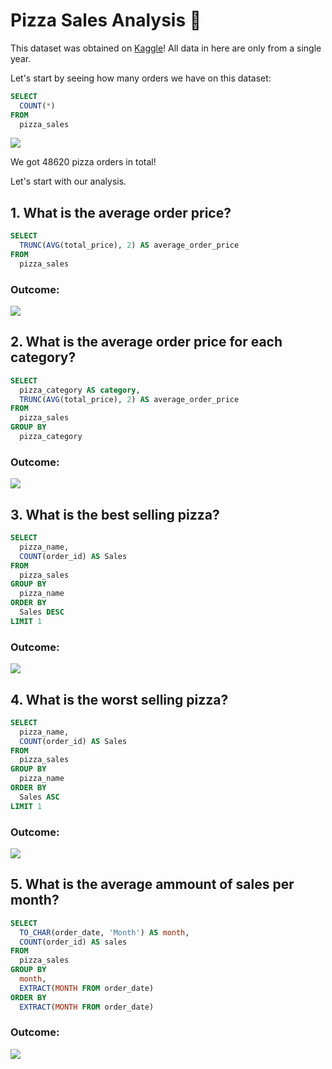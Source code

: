 # Pizza Sales Analysis 🍕

This dataset was obtained on [Kaggle](https://www.kaggle.com/datasets/shilongzhuang/pizza-sales)!
All data in here are only from a single year.

Let's start by seeing how many orders we have on this dataset:

```sql
SELECT 
  COUNT(*)
FROM
  pizza_sales
```

<img src="https://github.com/fernandoprim/Assets/blob/main/Pizza_sales/Total.png"/>

<p>We got 48620 pizza orders in total!</p>
Let's start with our analysis.

## 1. What is the average order price?

```sql
SELECT 
  TRUNC(AVG(total_price), 2) AS average_order_price
FROM
  pizza_sales
```

### Outcome:

<img src="https://github.com/fernandoprim/Assets/blob/main/Pizza_sales/Q1.png"/>

## 2. What is the average order price for each category?

```sql
SELECT
  pizza_category AS category,
  TRUNC(AVG(total_price), 2) AS average_order_price
FROM
  pizza_sales
GROUP BY
  pizza_category
```

### Outcome:

<img src="https://github.com/fernandoprim/Assets/blob/main/Pizza_sales/Q2.png"/>

## 3. What is the best selling pizza?

```sql
SELECT
  pizza_name,
  COUNT(order_id) AS Sales
FROM
  pizza_sales
GROUP BY
  pizza_name
ORDER BY
  Sales DESC
LIMIT 1
```

### Outcome:

<img src="https://github.com/fernandoprim/Assets/blob/main/Pizza_sales/Q3.png"/>

## 4. What is the worst selling pizza?

```sql
SELECT
  pizza_name,
  COUNT(order_id) AS Sales
FROM
  pizza_sales
GROUP BY
  pizza_name
ORDER BY
  Sales ASC
LIMIT 1
```

### Outcome:

<img src="https://github.com/fernandoprim/Assets/blob/main/Pizza_sales/Q4.png"/>

## 5. What is the average ammount of sales per month?

```sql
SELECT
  TO_CHAR(order_date, 'Month') AS month,
  COUNT(order_id) AS sales
FROM
  pizza_sales
GROUP BY
  month,
  EXTRACT(MONTH FROM order_date)
ORDER BY
  EXTRACT(MONTH FROM order_date)
```

### Outcome:

<img src="https://github.com/fernandoprim/Assets/blob/main/Pizza_sales/Q5.png"/>
